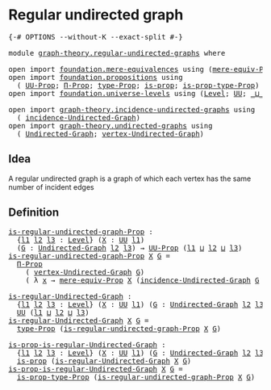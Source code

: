 # Regular undirected graph

<pre class="Agda"><a id="37" class="Symbol">{-#</a> <a id="41" class="Keyword">OPTIONS</a> <a id="49" class="Pragma">--without-K</a> <a id="61" class="Pragma">--exact-split</a> <a id="75" class="Symbol">#-}</a>

<a id="80" class="Keyword">module</a> <a id="87" href="graph-theory.regular-undirected-graphs.html" class="Module">graph-theory.regular-undirected-graphs</a> <a id="126" class="Keyword">where</a>

<a id="133" class="Keyword">open</a> <a id="138" class="Keyword">import</a> <a id="145" href="foundation.mere-equivalences.html" class="Module">foundation.mere-equivalences</a> <a id="174" class="Keyword">using</a> <a id="180" class="Symbol">(</a><a id="181" href="foundation.mere-equivalences.html#1301" class="Function">mere-equiv-Prop</a><a id="196" class="Symbol">)</a>
<a id="198" class="Keyword">open</a> <a id="203" class="Keyword">import</a> <a id="210" href="foundation.propositions.html" class="Module">foundation.propositions</a> <a id="234" class="Keyword">using</a>
  <a id="242" class="Symbol">(</a> <a id="244" href="foundation-core.propositions.html#1393" class="Function">UU-Prop</a><a id="251" class="Symbol">;</a> <a id="253" href="foundation-core.propositions.html#6694" class="Function">Π-Prop</a><a id="259" class="Symbol">;</a> <a id="261" href="foundation-core.propositions.html#1495" class="Function">type-Prop</a><a id="270" class="Symbol">;</a> <a id="272" href="foundation-core.propositions.html#1309" class="Function">is-prop</a><a id="279" class="Symbol">;</a> <a id="281" href="foundation-core.propositions.html#1562" class="Function">is-prop-type-Prop</a><a id="298" class="Symbol">)</a>
<a id="300" class="Keyword">open</a> <a id="305" class="Keyword">import</a> <a id="312" href="foundation.universe-levels.html" class="Module">foundation.universe-levels</a> <a id="339" class="Keyword">using</a> <a id="345" class="Symbol">(</a><a id="346" href="Agda.Primitive.html#597" class="Postulate">Level</a><a id="351" class="Symbol">;</a> <a id="353" href="foundation-core.universe-levels.html#235" class="Primitive">UU</a><a id="355" class="Symbol">;</a> <a id="357" href="Agda.Primitive.html#810" class="Primitive Operator">_⊔_</a><a id="360" class="Symbol">)</a>

<a id="363" class="Keyword">open</a> <a id="368" class="Keyword">import</a> <a id="375" href="graph-theory.incidence-undirected-graphs.html" class="Module">graph-theory.incidence-undirected-graphs</a> <a id="416" class="Keyword">using</a>
  <a id="424" class="Symbol">(</a> <a id="426" href="graph-theory.incidence-undirected-graphs.html#695" class="Function">incidence-Undirected-Graph</a><a id="452" class="Symbol">)</a>
<a id="454" class="Keyword">open</a> <a id="459" class="Keyword">import</a> <a id="466" href="graph-theory.undirected-graphs.html" class="Module">graph-theory.undirected-graphs</a> <a id="497" class="Keyword">using</a>
  <a id="505" class="Symbol">(</a> <a id="507" href="graph-theory.undirected-graphs.html#785" class="Function">Undirected-Graph</a><a id="523" class="Symbol">;</a> <a id="525" href="graph-theory.undirected-graphs.html#981" class="Function">vertex-Undirected-Graph</a><a id="548" class="Symbol">)</a>
</pre>
## Idea

A regular undirected graph is a graph of which each vertex has the same number of incident edges

## Definition

<pre class="Agda"><a id="is-regular-undirected-graph-Prop"></a><a id="685" href="graph-theory.regular-undirected-graphs.html#685" class="Function">is-regular-undirected-graph-Prop</a> <a id="718" class="Symbol">:</a>
  <a id="722" class="Symbol">{</a><a id="723" href="graph-theory.regular-undirected-graphs.html#723" class="Bound">l1</a> <a id="726" href="graph-theory.regular-undirected-graphs.html#726" class="Bound">l2</a> <a id="729" href="graph-theory.regular-undirected-graphs.html#729" class="Bound">l3</a> <a id="732" class="Symbol">:</a> <a id="734" href="Agda.Primitive.html#597" class="Postulate">Level</a><a id="739" class="Symbol">}</a> <a id="741" class="Symbol">(</a><a id="742" href="graph-theory.regular-undirected-graphs.html#742" class="Bound">X</a> <a id="744" class="Symbol">:</a> <a id="746" href="foundation-core.universe-levels.html#235" class="Primitive">UU</a> <a id="749" href="graph-theory.regular-undirected-graphs.html#723" class="Bound">l1</a><a id="751" class="Symbol">)</a>
  <a id="755" class="Symbol">(</a><a id="756" href="graph-theory.regular-undirected-graphs.html#756" class="Bound">G</a> <a id="758" class="Symbol">:</a> <a id="760" href="graph-theory.undirected-graphs.html#785" class="Function">Undirected-Graph</a> <a id="777" href="graph-theory.regular-undirected-graphs.html#726" class="Bound">l2</a> <a id="780" href="graph-theory.regular-undirected-graphs.html#729" class="Bound">l3</a><a id="782" class="Symbol">)</a> <a id="784" class="Symbol">→</a> <a id="786" href="foundation-core.propositions.html#1393" class="Function">UU-Prop</a> <a id="794" class="Symbol">(</a><a id="795" href="graph-theory.regular-undirected-graphs.html#723" class="Bound">l1</a> <a id="798" href="Agda.Primitive.html#810" class="Primitive Operator">⊔</a> <a id="800" href="graph-theory.regular-undirected-graphs.html#726" class="Bound">l2</a> <a id="803" href="Agda.Primitive.html#810" class="Primitive Operator">⊔</a> <a id="805" href="graph-theory.regular-undirected-graphs.html#729" class="Bound">l3</a><a id="807" class="Symbol">)</a>
<a id="809" href="graph-theory.regular-undirected-graphs.html#685" class="Function">is-regular-undirected-graph-Prop</a> <a id="842" href="graph-theory.regular-undirected-graphs.html#842" class="Bound">X</a> <a id="844" href="graph-theory.regular-undirected-graphs.html#844" class="Bound">G</a> <a id="846" class="Symbol">=</a>
  <a id="850" href="foundation-core.propositions.html#6694" class="Function">Π-Prop</a>
    <a id="861" class="Symbol">(</a> <a id="863" href="graph-theory.undirected-graphs.html#981" class="Function">vertex-Undirected-Graph</a> <a id="887" href="graph-theory.regular-undirected-graphs.html#844" class="Bound">G</a><a id="888" class="Symbol">)</a>
    <a id="894" class="Symbol">(</a> <a id="896" class="Symbol">λ</a> <a id="898" href="graph-theory.regular-undirected-graphs.html#898" class="Bound">x</a> <a id="900" class="Symbol">→</a> <a id="902" href="foundation.mere-equivalences.html#1301" class="Function">mere-equiv-Prop</a> <a id="918" href="graph-theory.regular-undirected-graphs.html#842" class="Bound">X</a> <a id="920" class="Symbol">(</a><a id="921" href="graph-theory.incidence-undirected-graphs.html#695" class="Function">incidence-Undirected-Graph</a> <a id="948" href="graph-theory.regular-undirected-graphs.html#844" class="Bound">G</a> <a id="950" href="graph-theory.regular-undirected-graphs.html#898" class="Bound">x</a><a id="951" class="Symbol">))</a>

<a id="is-regular-Undirected-Graph"></a><a id="955" href="graph-theory.regular-undirected-graphs.html#955" class="Function">is-regular-Undirected-Graph</a> <a id="983" class="Symbol">:</a>
  <a id="987" class="Symbol">{</a><a id="988" href="graph-theory.regular-undirected-graphs.html#988" class="Bound">l1</a> <a id="991" href="graph-theory.regular-undirected-graphs.html#991" class="Bound">l2</a> <a id="994" href="graph-theory.regular-undirected-graphs.html#994" class="Bound">l3</a> <a id="997" class="Symbol">:</a> <a id="999" href="Agda.Primitive.html#597" class="Postulate">Level</a><a id="1004" class="Symbol">}</a> <a id="1006" class="Symbol">(</a><a id="1007" href="graph-theory.regular-undirected-graphs.html#1007" class="Bound">X</a> <a id="1009" class="Symbol">:</a> <a id="1011" href="foundation-core.universe-levels.html#235" class="Primitive">UU</a> <a id="1014" href="graph-theory.regular-undirected-graphs.html#988" class="Bound">l1</a><a id="1016" class="Symbol">)</a> <a id="1018" class="Symbol">(</a><a id="1019" href="graph-theory.regular-undirected-graphs.html#1019" class="Bound">G</a> <a id="1021" class="Symbol">:</a> <a id="1023" href="graph-theory.undirected-graphs.html#785" class="Function">Undirected-Graph</a> <a id="1040" href="graph-theory.regular-undirected-graphs.html#991" class="Bound">l2</a> <a id="1043" href="graph-theory.regular-undirected-graphs.html#994" class="Bound">l3</a><a id="1045" class="Symbol">)</a> <a id="1047" class="Symbol">→</a>
  <a id="1051" href="foundation-core.universe-levels.html#235" class="Primitive">UU</a> <a id="1054" class="Symbol">(</a><a id="1055" href="graph-theory.regular-undirected-graphs.html#988" class="Bound">l1</a> <a id="1058" href="Agda.Primitive.html#810" class="Primitive Operator">⊔</a> <a id="1060" href="graph-theory.regular-undirected-graphs.html#991" class="Bound">l2</a> <a id="1063" href="Agda.Primitive.html#810" class="Primitive Operator">⊔</a> <a id="1065" href="graph-theory.regular-undirected-graphs.html#994" class="Bound">l3</a><a id="1067" class="Symbol">)</a>
<a id="1069" href="graph-theory.regular-undirected-graphs.html#955" class="Function">is-regular-Undirected-Graph</a> <a id="1097" href="graph-theory.regular-undirected-graphs.html#1097" class="Bound">X</a> <a id="1099" href="graph-theory.regular-undirected-graphs.html#1099" class="Bound">G</a> <a id="1101" class="Symbol">=</a>
  <a id="1105" href="foundation-core.propositions.html#1495" class="Function">type-Prop</a> <a id="1115" class="Symbol">(</a><a id="1116" href="graph-theory.regular-undirected-graphs.html#685" class="Function">is-regular-undirected-graph-Prop</a> <a id="1149" href="graph-theory.regular-undirected-graphs.html#1097" class="Bound">X</a> <a id="1151" href="graph-theory.regular-undirected-graphs.html#1099" class="Bound">G</a><a id="1152" class="Symbol">)</a>

<a id="is-prop-is-regular-Undirected-Graph"></a><a id="1155" href="graph-theory.regular-undirected-graphs.html#1155" class="Function">is-prop-is-regular-Undirected-Graph</a> <a id="1191" class="Symbol">:</a>
  <a id="1195" class="Symbol">{</a><a id="1196" href="graph-theory.regular-undirected-graphs.html#1196" class="Bound">l1</a> <a id="1199" href="graph-theory.regular-undirected-graphs.html#1199" class="Bound">l2</a> <a id="1202" href="graph-theory.regular-undirected-graphs.html#1202" class="Bound">l3</a> <a id="1205" class="Symbol">:</a> <a id="1207" href="Agda.Primitive.html#597" class="Postulate">Level</a><a id="1212" class="Symbol">}</a> <a id="1214" class="Symbol">(</a><a id="1215" href="graph-theory.regular-undirected-graphs.html#1215" class="Bound">X</a> <a id="1217" class="Symbol">:</a> <a id="1219" href="foundation-core.universe-levels.html#235" class="Primitive">UU</a> <a id="1222" href="graph-theory.regular-undirected-graphs.html#1196" class="Bound">l1</a><a id="1224" class="Symbol">)</a> <a id="1226" class="Symbol">(</a><a id="1227" href="graph-theory.regular-undirected-graphs.html#1227" class="Bound">G</a> <a id="1229" class="Symbol">:</a> <a id="1231" href="graph-theory.undirected-graphs.html#785" class="Function">Undirected-Graph</a> <a id="1248" href="graph-theory.regular-undirected-graphs.html#1199" class="Bound">l2</a> <a id="1251" href="graph-theory.regular-undirected-graphs.html#1202" class="Bound">l3</a><a id="1253" class="Symbol">)</a> <a id="1255" class="Symbol">→</a>
  <a id="1259" href="foundation-core.propositions.html#1309" class="Function">is-prop</a> <a id="1267" class="Symbol">(</a><a id="1268" href="graph-theory.regular-undirected-graphs.html#955" class="Function">is-regular-Undirected-Graph</a> <a id="1296" href="graph-theory.regular-undirected-graphs.html#1215" class="Bound">X</a> <a id="1298" href="graph-theory.regular-undirected-graphs.html#1227" class="Bound">G</a><a id="1299" class="Symbol">)</a>
<a id="1301" href="graph-theory.regular-undirected-graphs.html#1155" class="Function">is-prop-is-regular-Undirected-Graph</a> <a id="1337" href="graph-theory.regular-undirected-graphs.html#1337" class="Bound">X</a> <a id="1339" href="graph-theory.regular-undirected-graphs.html#1339" class="Bound">G</a> <a id="1341" class="Symbol">=</a>
  <a id="1345" href="foundation-core.propositions.html#1562" class="Function">is-prop-type-Prop</a> <a id="1363" class="Symbol">(</a><a id="1364" href="graph-theory.regular-undirected-graphs.html#685" class="Function">is-regular-undirected-graph-Prop</a> <a id="1397" href="graph-theory.regular-undirected-graphs.html#1337" class="Bound">X</a> <a id="1399" href="graph-theory.regular-undirected-graphs.html#1339" class="Bound">G</a><a id="1400" class="Symbol">)</a>
</pre>